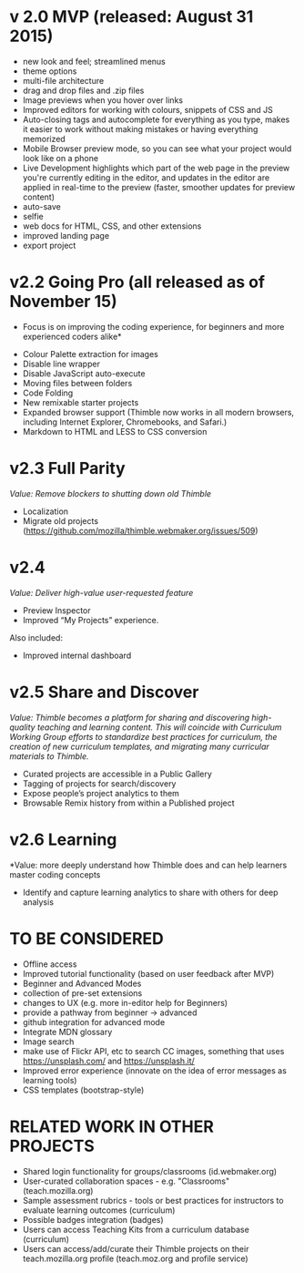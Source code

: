 # v 2.0 MVP (released: August 31 2015)
 - new look and feel; streamlined menus
 - theme options
 - multi-file architecture
 - drag and drop files and .zip files
 - Image previews when you hover over links
 - Improved editors for working with colours, snippets of CSS and JS
 - Auto-closing tags and autocomplete for everything as you type, makes it easier to work without making mistakes or having everything memorized
 - Mobile Browser preview mode, so you can see what your project would look like on a phone
 - Live Development highlights which part of the web page in the preview you're currently editing in the editor, and  updates in the editor are applied in real-time to the preview (faster, smoother updates for preview content)
 - auto-save
 - selfie
 - web docs for HTML, CSS, and other extensions
 - improved landing page
 - export project

# v2.2 Going Pro (all released as of November 15)

* Focus is on improving the coding experience, for beginners and more experienced coders alike*
 - Colour Palette extraction for images
 - Disable line wrapper
 - Disable JavaScript auto-execute
 - Moving files between folders
 - Code Folding
 - New remixable starter projects
 - Expanded browser support (Thimble now works in all modern browsers, including Internet Explorer, Chromebooks, and Safari.)
 - Markdown to HTML and LESS to CSS conversion

# v2.3 Full Parity

*Value: Remove blockers to shutting down old Thimble*
 - Localization
 - Migrate old projects (https://github.com/mozilla/thimble.webmaker.org/issues/509)

# v2.4 

*Value: Deliver high-value user-requested feature*
 - Preview Inspector
 - Improved “My Projects” experience.

Also included: 
 - Improved internal dashboard

# v2.5 Share and Discover

*Value: Thimble becomes a platform for sharing and discovering high-quality teaching and learning content. This will coincide with Curriculum Working Group efforts to standardize best practices for curriculum, the creation of new curriculum templates, and migrating many curricular materials to Thimble.*

 - Curated projects are accessible in a Public Gallery
 - Tagging of projects for search/discovery
 - Expose people’s project analytics to them 
 - Browsable Remix history from within a Published project 

# v2.6 Learning

*Value: more deeply understand how Thimble does and can help learners master coding concepts
 - Identify and capture learning analytics to share with others for deep analysis

# TO BE CONSIDERED
 - Offline access 
 - Improved tutorial functionality (based on user feedback after MVP)
 - Beginner and Advanced Modes
  - collection of pre-set extensions
  - changes to UX (e.g. more in-editor help for Beginners)
  - provide a pathway from beginner -> advanced
  - github integration for advanced mode
 - Integrate MDN glossary
 - Image search
  - make use of Flickr API, etc to search CC images, something that uses https://unsplash.com/ and https://unsplash.it/
 - Improved error experience (innovate on the idea of error messages as learning tools)
 - CSS templates (bootstrap-style)

# RELATED WORK IN OTHER PROJECTS
 - Shared login functionality for groups/classrooms (id.webmaker.org)
 - User-curated collaboration spaces - e.g. "Classrooms" (teach.mozilla.org)
 - Sample assessment rubrics - tools or best practices for instructors to evaluate learning outcomes (curriculum)
 - Possible badges integration (badges)
 - Users can access Teaching Kits from a curriculum database (curriculum)
 - Users can access/add/curate their Thimble projects on their teach.mozilla.org profile (teach.moz.org and profile service)








